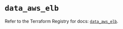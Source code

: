 # `data_aws_elb`

Refer to the Terraform Registry for docs: [`data_aws_elb`](https://registry.terraform.io/providers/hashicorp/aws/6.8.0/docs/data-sources/elb).
